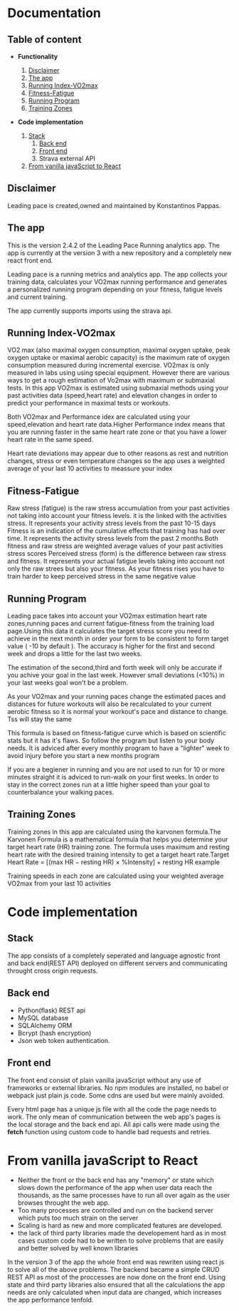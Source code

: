 # Documentation

## Table of content

* **Functionality**
    1. [Disclaimer](#Disclaimer)
    1. [The app](#The-app)
    1. [Running Index-VO2max](#Running-Index-VO2max)
    1. [Fitness-Fatigue](#Fitness-Fatigue)
    1. [Running Program](#Running-Program)
    1. [Training Zones](#Training-Zones)



     
* **Code implementation**
    1. [Stack](#Stack)
        1. [Back end](#Back-end)
        1. [Front end](#Front-end)
        1. Strava external API
    1. [From vanilla javaScript to React](#From-vanilla-javaScript-to-React)

## Disclaimer

Leading pace is created,owned and maintained by Konstantinos Pappas. 

## The app 

This is the version 2.4.2 of the Leading Pace Running analytics app. The app is currently at the version 3 with a new repository and a completely new react front end.

Leading pace is a running metrics and analytics app. The app collects your training data, calculates your VO2max running performance and generates a personalized running program depending on your fitness, fatigue levels and current training.

The app currently supports imports using the strava api.

## Running Index-VO2max

VO2 max (also maximal oxygen consumption, maximal oxygen uptake, peak oxygen uptake or maximal aerobic capacity) is the maximum rate of oxygen consumption measured during incremental exercise. VO2max is only measured in labs using using special equipment. However there are various ways to get a rough estimation of Vo2max with maximum or submaxial tests. In this app VO2max is estimated using submaxial methods using your past activities data (speed,heart rate) and elevation changes in order to predict your performance in maximal tests or workouts.

Both VO2max and Performance idex are calculated using your speed,elevation and heart rate data.Higher Performance index means that you are running faster in the same heart rate zone or that you have a lower heart rate in the same speed.

Heart rate deviations may appear due to other reasons as rest and nutrition changes, stress or even temperature changes so the app uses a weighted average of your last 10 activities to meassure your index

## Fitness-Fatigue

Raw stress (fatigue) is the raw stress accumulation from your past activities not taking into account your fitness levels. it is the linked with the activities stress. It represents your activity stress levels from the past 10-15 days
Fitness is an indication of the cumulative effects that training has had over time. It represents the activity stress levels from the past 2 months.Both fitness and raw stress are weighted average values of your past activities stress scores
Perceived stress (form) is the difference between raw stress and fitness. It represents your actual fatigue levels taking into account not only the raw strees but also your fitness. As your fitness rises you have to train harder to keep perceived stress in the same negative value

## Running Program

Leading pace takes into account your VO2max estimation heart rate zones,running paces and current fatigue-fitness from the training load page.Using this data it calculates the target stress score you need to achieve in the next month in order your form to be consistent to form target value ( -10 by default ). The accuracy is higher for the first and second week and drops a little for the last two weeks. 

The estimation of the second,third and forth week will only be accurate if you achive your goal in the last week. However small deviations (<10%) in your last weeks goal won't be a problem.

As your VO2max and your running paces change the estimated paces and distances for future workouts will also be recalculated to your current aerobic fitness so it is normal your workout's pace and distance to change. Tss will stay the same

This formula is based on fitness-fatigue curve which is based on scientific stats but it has it's flaws. So follow the program but listen to your body needs. It is adviced after every monthly program to have a "lighter" week to avoid injury before you start a new months program

If you are a begiener in running and you are not used to run for 10 or more minutes straight it is adviced to run-walk on your first weeks. In order to stay in the correct zones run at a little higher speed than your goal to counterbalance your walking paces.


## Training Zones

Training zones in this app are calculated using the karvonen formula.The Karvonen Formula is a mathematical formula that helps you determine your target heart rate (HR) training zone. The formula uses maximum and resting heart rate with the desired training intensity to get a target heart rate.Target Heart Rate = [(max HR − resting HR) × %Intensity] + resting HR example

Training speeds in each zone are calculated using your weighted average VO2max from your last 10 activities







# Code implementation

## Stack

The app consists of a completely seperated and language agnostic front and back end(REST API) deployed on different servers and communicating throught cross origin requests. 

## Back end

* Python(flask) REST api 
* MySQL database
* SQLAlchemy ORM
* Bcrypt (hash encryption) 
* Json web token authentication.

## Front end

The front end consist of plain vanilla javaScript without any use of frameworks or external libraries. No npm modules are installed, no babel or webpack just plain js code. Some cdns are used but were mainly avoided.

Every html page has a unique js file with all the code the page needs to work. The only mean of communication between the web app's pages is the local storage and the back end api. All api calls were made using the **fetch** function using custom code to handle bad requests and retries.

# From vanilla javaScript to React

* Neither the front or the back end has any "memory" or state which slows down the performance of the app when user data reach the thousands, as the same processes have to run all over again as the user browses throught the web app.
* Too many processes are controlled and run on the backend server which puts too much strain on the server 
* Scaling is hard as new and more complicated features are developed. 
* the lack of third party libraries made the developement  hard as in most cases custom code had to be written to solve problems that are easily and better solved by well known libraries 

In the version 3 of the app the whole front end was rewriten using react js to solve all of the above problems. The backend became a simple CRUD REST API as most of the proccesses are now done on the front end. Using state and third party libraries also ensured that all the calculations the app needs are only calculated when input data are changed, which increases the app performance tenfold.



